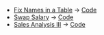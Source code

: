 * [Fix Names in a Table](https://leetcode.com/problems/fix-names-in-a-table/) -> [Code](https://github.com/SiddheshKhedekar/DsaPracticeSolutions/blob/main/LeetCode/SQL/FixNamesinaTable/script.sql)
* [Swap Salary](https://leetcode.com/problems/swap-salary/) -> [Code](https://github.com/SiddheshKhedekar/DsaPracticeSolutions/blob/main/LeetCode/SQL/SwapSalary/script.sql)
* [Sales Analysis III](https://leetcode.com/problems/sales-analysis-iii/) -> [Code](https://github.com/SiddheshKhedekar/DsaPracticeSolutions/blob/main/LeetCode/SQL/SalesAnalysisIII/script.sql)